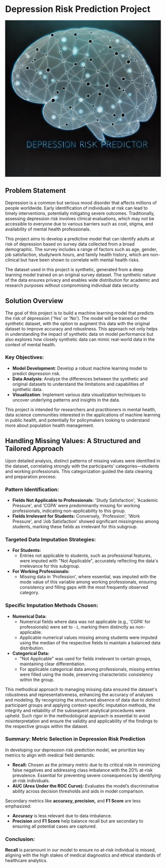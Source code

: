 # Depression Risk Prediction Project

![Alt text](/images/depressionimage.jpg)

## Problem Statement

Depression is a common but serious mood disorder that affects millions of people worldwide. Early identification of individuals at risk can lead to timely interventions, potentially mitigating severe outcomes. Traditionally, assessing depression risk involves clinical evaluations, which may not be accessible to everyone due to various barriers such as cost, stigma, and availability of mental health professionals.

This project aims to develop a predictive model that can identify adults at risk of depression based on survey data collected from a broad demographic. The survey includes a range of factors such as age, gender, job satisfaction, study/work hours, and family health history, which are non-clinical but have been shown to correlate with mental health risks.

The dataset used in this project is synthetic, generated from a deep learning model trained on an original survey dataset. The synthetic nature of the data ensures privacy and enables wide distribution for academic and research purposes without compromising individual data security.

## Solution Overview

The goal of this project is to build a machine learning model that predicts the risk of depression ('Yes' or 'No'). The model will be trained on the synthetic dataset, with the option to augment this data with the original dataset to improve accuracy and robustness. This approach not only helps in understanding the impact of synthetic data on model performance but also explores how closely synthetic data can mimic real-world data in the context of mental health.

### Key Objectives:
- **Model Development**: Develop a robust machine learning model to predict depression risk.
- **Data Analysis**: Analyze the differences between the synthetic and original datasets to understand the limitations and capabilities of synthetic data.
- **Visualization**: Implement various data visualization techniques to uncover underlying patterns and insights in the data.

This project is intended for researchers and practitioners in mental health, data science communities interested in the applications of machine learning in public health, and potentially for policymakers looking to understand more about population health management.

## Handling Missing Values: A Structured and Tailored Approach

Upon detailed analysis, distinct patterns of missing values were identified in the dataset, correlating strongly with the participants' categories—students and working professionals. This categorization guided the data cleaning and preparation process:

### Pattern Identification:
- **Fields Not Applicable to Professionals:** 'Study Satisfaction', 'Academic Pressure', and 'CGPA' were predominantly missing for working professionals, indicating non-applicability to this group.
- **Fields Irrelevant for Students:** Conversely, 'Profession', 'Work Pressure', and 'Job Satisfaction' showed significant missingness among students, marking these fields as irrelevant for this subgroup.

### Targeted Data Imputation Strategies:
- **For Students:**
  - Entries not applicable to students, such as professional features, were imputed with "Not Applicable", accurately reflecting the data's irrelevance for this subgroup.
- **For Working Professionals:**
  - Missing data in 'Profession', where essential, was imputed with the mode value of this variable among working professionals, ensuring consistency and filling gaps with the most frequently observed category.
  
### Specific Imputation Methods Chosen:
- **Numerical Data:**
  - Numerical fields where data was not applicable (e.g., 'CGPA' for professionals) were set to `-1`, marking them distinctly as non-applicable.
  - Applicable numerical values missing among students were imputed using the median of the respective fields to maintain a balanced data distribution.
- **Categorical Data:**
  - "Not Applicable" was used for fields irrelevant to certain groups, maintaining clear differentiation.
  - For applicable categorical data among professionals, missing entries were filled using the mode, preserving characteristic consistency within the group.

This methodical approach to managing missing data ensured the dataset's robustness and representativeness, enhancing the accuracy of analyses and modeling. By recognizing the structured absence of data due to distinct participant groups and applying context-specific imputation methods, the integrity and reliability of the subsequent analytical procedures were upheld. Such rigor in the methodological approach is essential to avoid misinterpretation and ensure the validity and applicability of the findings to the respective groups within the dataset.



### Summary: Metric Selection in Depression Risk Prediction

In developing our depression risk prediction model, we prioritize key metrics to align with medical field demands:

- **Recall:** Chosen as the primary metric due to its critical role in minimizing false negatives and addressing class imbalance with the 20% at-risk prevalence. Essential for preventing severe consequences by identifying at-risk individuals.
- **AUC (Area Under the ROC Curve):** Evaluates the model’s discriminative ability across decision thresholds and aids in model comparison.

Secondary metrics like **accuracy, precision,** and **F1 Score** are less emphasized:
- **Accuracy** is less relevant due to data imbalance.
- **Precision** and **F1 Score** help balance recall but are secondary to ensuring all potential cases are captured.

### Conclusion:
**Recall** is paramount in our model to ensure no at-risk individual is missed, aligning with the high stakes of medical diagnostics and ethical standards of healthcare analytics.

